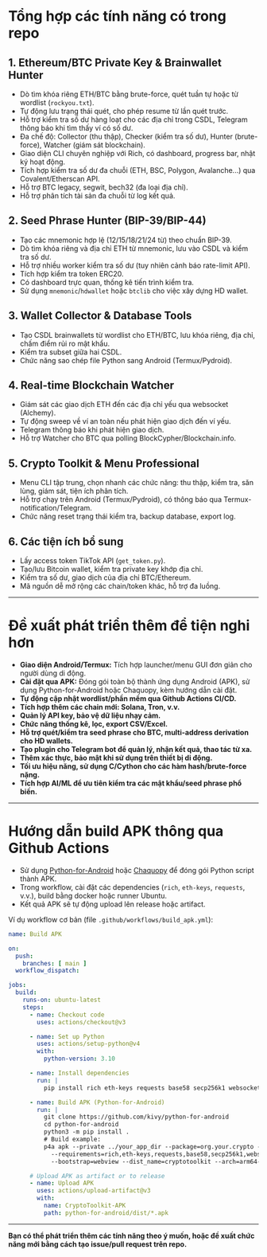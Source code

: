# Tổng hợp các tính năng có trong repo

## 1. Ethereum/BTC Private Key & Brainwallet Hunter
- Dò tìm khóa riêng ETH/BTC bằng brute-force, quét tuần tự hoặc từ wordlist (`rockyou.txt`).
- Tự động lưu trạng thái quét, cho phép resume từ lần quét trước.
- Hỗ trợ kiểm tra số dư hàng loạt cho các địa chỉ trong CSDL, Telegram thông báo khi tìm thấy ví có số dư.
- Đa chế độ: Collector (thu thập), Checker (kiểm tra số dư), Hunter (brute-force), Watcher (giám sát blockchain).
- Giao diện CLI chuyên nghiệp với Rich, có dashboard, progress bar, nhật ký hoạt động.
- Tích hợp kiểm tra số dư đa chuỗi (ETH, BSC, Polygon, Avalanche...) qua Covalent/Etherscan API.
- Hỗ trợ BTC legacy, segwit, bech32 (đa loại địa chỉ).
- Hỗ trợ phân tích tài sản đa chuỗi từ log kết quả.

## 2. Seed Phrase Hunter (BIP-39/BIP-44)
- Tạo các mnemonic hợp lệ (12/15/18/21/24 từ) theo chuẩn BIP-39.
- Dò tìm khóa riêng và địa chỉ ETH từ mnemonic, lưu vào CSDL và kiểm tra số dư.
- Hỗ trợ nhiều worker kiểm tra số dư (tuy nhiên cảnh báo rate-limit API).
- Tích hợp kiểm tra token ERC20.
- Có dashboard trực quan, thống kê tiến trình kiểm tra.
- Sử dụng `mnemonic`/`hdwallet` hoặc `btclib` cho việc xây dựng HD wallet.

## 3. Wallet Collector & Database Tools
- Tạo CSDL brainwallets từ wordlist cho ETH/BTC, lưu khóa riêng, địa chỉ, chấm điểm rủi ro mật khẩu.
- Kiểm tra subset giữa hai CSDL.
- Chức năng sao chép file Python sang Android (Termux/Pydroid).

## 4. Real-time Blockchain Watcher
- Giám sát các giao dịch ETH đến các địa chỉ yếu qua websocket (Alchemy).
- Tự động sweep về ví an toàn nếu phát hiện giao dịch đến ví yếu.
- Telegram thông báo khi phát hiện giao dịch.
- Hỗ trợ Watcher cho BTC qua polling BlockCypher/Blockchain.info.

## 5. Crypto Toolkit & Menu Professional
- Menu CLI tập trung, chọn nhanh các chức năng: thu thập, kiểm tra, săn lùng, giám sát, tiện ích phân tích.
- Hỗ trợ chạy trên Android (Termux/Pydroid), có thông báo qua Termux-notification/Telegram.
- Chức năng reset trạng thái kiểm tra, backup database, export log.

## 6. Các tiện ích bổ sung
- Lấy access token TikTok API (`get_token.py`).
- Tạo/lưu Bitcoin wallet, kiểm tra private key khớp địa chỉ.
- Kiểm tra số dư, giao dịch của địa chỉ BTC/Ethereum.
- Mã nguồn dễ mở rộng các chain/token khác, hỗ trợ đa luồng.

---

# Đề xuất phát triển thêm để tiện nghi hơn

- **Giao diện Android/Termux:** Tích hợp launcher/menu GUI đơn giản cho người dùng di động.
- **Cài đặt qua APK:** Đóng gói toàn bộ thành ứng dụng Android (APK), sử dụng Python-for-Android hoặc Chaquopy, kèm hướng dẫn cài đặt.
- **Tự động cập nhật wordlist/phần mềm qua Github Actions CI/CD.**
- **Tích hợp thêm các chain mới: Solana, Tron, v.v.**
- **Quản lý API key, bảo vệ dữ liệu nhạy cảm.**
- **Chức năng thống kê, lọc, export CSV/Excel.**
- **Hỗ trợ quét/kiểm tra seed phrase cho BTC, multi-address derivation cho HD wallets.**
- **Tạo plugin cho Telegram bot để quản lý, nhận kết quả, thao tác từ xa.**
- **Thêm xác thực, bảo mật khi sử dụng trên thiết bị di động.**
- **Tối ưu hiệu năng, sử dụng C/Cython cho các hàm hash/brute-force nặng.**
- **Tích hợp AI/ML để ưu tiên kiểm tra các mật khẩu/seed phrase phổ biến.**

---

# Hướng dẫn build APK thông qua Github Actions

- Sử dụng [Python-for-Android](https://github.com/kivy/python-for-android) hoặc [Chaquopy](https://chaquo.com/chaquopy/) để đóng gói Python script thành APK.
- Trong workflow, cài đặt các dependencies (`rich`, `eth-keys`, `requests`, v.v.), build bằng docker hoặc runner Ubuntu.
- Kết quả APK sẽ tự động upload lên release hoặc artifact.

Ví dụ workflow cơ bản (file `.github/workflows/build_apk.yml`):

```yaml
name: Build APK

on:
  push:
    branches: [ main ]
  workflow_dispatch:

jobs:
  build:
    runs-on: ubuntu-latest
    steps:
      - name: Checkout code
        uses: actions/checkout@v3

      - name: Set up Python
        uses: actions/setup-python@v4
        with:
          python-version: 3.10

      - name: Install dependencies
        run: |
          pip install rich eth-keys requests base58 secp256k1 websockets hdwallet mnemonic btclib

      - name: Build APK (Python-for-Android)
        run: |
          git clone https://github.com/kivy/python-for-android
          cd python-for-android
          python3 -m pip install .
          # Build example:
          p4a apk --private ../your_app_dir --package=org.your.crypto --name "CryptoToolkit" --version 1.0 \
            --requirements=rich,eth-keys,requests,base58,secp256k1,websockets,hdwallet,mnemonic,btclib \
            --bootstrap=webview --dist_name=cryptotoolkit --arch=arm64-v8a

      # Upload APK as artifact or to release
      - name: Upload APK
        uses: actions/upload-artifact@v3
        with:
          name: CryptoToolkit-APK
          path: python-for-android/dist/*.apk
```

---

**Bạn có thể phát triển thêm các tính năng theo ý muốn, hoặc đề xuất chức năng mới bằng cách tạo issue/pull request trên repo.**